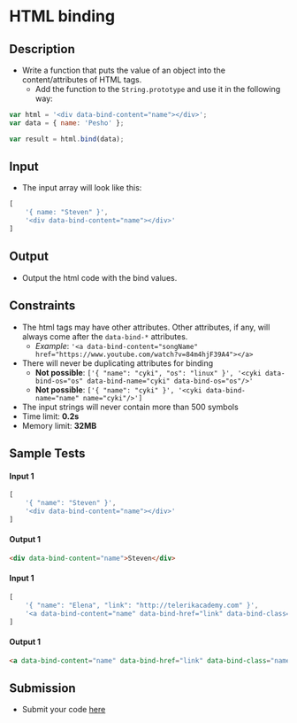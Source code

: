 # HTML binding

## Description

- Write a function that puts the value of an object into the content/attributes of HTML tags.
  - Add the function to the `String.prototype` and use it in the following way:

```js
var html = '<div data-bind-content="name"></div>';
var data = { name: 'Pesho' };

var result = html.bind(data);
```

## Input
- The input array will look like this:

```js
[
	'{ name: "Steven" }',
	'<div data-bind-content="name"></div>'
]
```

## Output
- Output the html code with the bind values.

## Constraints
- The html tags may have other attributes. Other attributes, if any, will always come after the `data-bind-*` attributes.
  - _Example_: `'<a data-bind-content="songName" href="https://www.youtube.com/watch?v=84m4hjF39A4"></a>`
- There will never be duplicating attributes for binding
  - **Not possible**: `['{ "name": "cyki", "os": "linux" }', '<cyki data-bind-os="os" data-bind-name="cyki" data-bind-os="os"/>'`
  - **Not possible**: `['{ "name": "cyki" }', '<cyki data-bind-name="name" name="cyki"/>']`
- The input strings will never contain more than 500 symbols
- Time limit: **0.2s**
- Memory limit: **32MB**

## Sample Tests

#### Input 1 
```js
[
	'{ "name": "Steven" }',
	'<div data-bind-content="name"></div>'
]
```

#### Output 1
```html
<div data-bind-content="name">Steven</div>
```

#### Input 1

```js
[
	'{ "name": "Elena", "link": "http://telerikacademy.com" }',
	'<a data-bind-content="name" data-bind-href="link" data-bind-class="name"></а>'
]
```

#### Output 1

```html
<a data-bind-content="name" data-bind-href="link" data-bind-class="name" href="http://telerikacademy.com" class="Elena">Elena</а>
```

## Submission
- Submit your code [here](http://bgcoder.com/Contests/Compete/Index/365#1)
